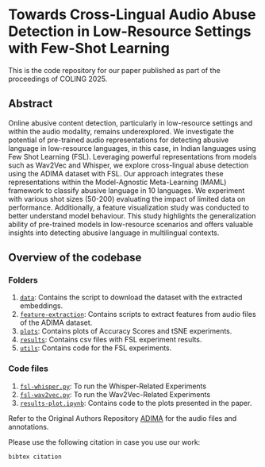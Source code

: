 # Towards Cross-Lingual Audio Abuse Detection in Low-Resource Settings with Few-Shot Learning

This is the code repository for our paper published as part of the proceedings of COLING 2025.

## Abstract

Online abusive content detection, particularly in low-resource settings and within the audio modality, remains underexplored. We investigate the potential of pre-trained audio representations for detecting abusive language in low-resource languages, in this case, in Indian languages using Few Shot Learning (FSL). Leveraging powerful representations from models such as Wav2Vec and Whisper, we explore cross-lingual abuse detection using the ADIMA dataset with FSL. Our approach integrates these representations within the Model-Agnostic Meta-Learning (MAML) framework to classify abusive language in 10 languages. We experiment with various shot sizes (50-200) evaluating the impact of limited data on performance. Additionally, a feature visualization study was conducted to better understand model behaviour. This study highlights the generalization ability of pre-trained models in low-resource scenarios and offers valuable insights into detecting abusive language in multilingual contexts.


## Overview of the codebase

### Folders

1. [```data```](/data): Contains the script to download the dataset with the extracted embeddings.
2. [```feature-extraction```](/feature-extraction/): Contains scripts to extract features from audio files of the ADIMA dataset.
3. [```plots```](/plots/): Contains plots of Accuracy Scores and tSNE experiments.
3. [```results```](/results/): Contains csv files with FSL experiment results.
3. [```utils```](/utils/): Contains code for the FSL experiments.

### Code files
1. [```fsl-whisper.py```](/fsl-whisper.py): To run the Whisper-Related Experiments
2. [```fsl-wav2vec.py```](/fsl-wav2vec.py): To run the Wav2Vec-Related Experiments
3. [```results-plot.ipynb```](/results-plot.ipynb): Contains code to the plots presented in the paper.


Refer to the Original Authors Repository [ADIMA](https://github.com/ShareChatAI/ADIMA) for the audio files and annotations.

Please use the following citation in case you use our work:
```
bibtex citation
```